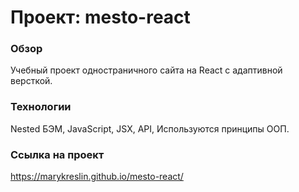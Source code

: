 # Проект: mesto-react

### Обзор
Учебный проект одностраничного сайта на React с адаптивной версткой.
### Технологии
Nested БЭМ, JavaScript, JSX, API, Используются принципы ООП.

### Ссылка на проект
https://marykreslin.github.io/mesto-react/
